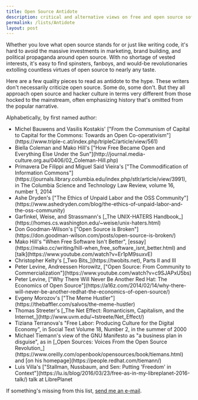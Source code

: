 ```yaml
---
title: Open Source Antidote
description: critical and alternative views on free and open source software
permalink: /lists/Antidote
layout: post
---
```


Whether you love what open source stands for or just like writing code, it's hard to avoid the massive investments in marketing, brand building, and political propaganda around open source.  With no shortage of vested interests, it's easy to find spinsters, fanboys, and would-be revolutionaries extolling countless virtues of open source to nearly any taste.

Here are a few quality pieces to read as antidote to the hype.  These writers don't necessarily criticize open source.  Some do, some don't.  But they all approach open source and hacker culture in terms very different from those hocked to the mainstream, often emphasizing history that's omitted from the popular narrative.

Alphabetically, by first named author:

- <!-- Bauwens --> Michel Bauwens and Vasilis Kostakis' ["From the Communism of Capital to Capital for the Commons: Towards an Open Co-operativism"](https://www.triple-c.at/index.php/tripleC/article/view/561)

- <!-- Coleman --> Biella Coleman and Mako Hill's ["How Free Became Open and Everything Else Under the Sun"](http://journal.media-culture.org.au/0406/02_Coleman-Hill.php)

- <!-- De Filippi --> Primavera De Filippi and Miguel Said Vieira's ["The Commodification of Information Commons"](https://journals.library.columbia.edu/index.php/stlr/article/view/3991), in The Columbia Science and Technology Law Review, volume 16, number 1, 2014

- <!-- Dryden --> Ashe Dryden's ["The Ethics of Unpaid Labor and the OSS Community"](https://www.ashedryden.com/blog/the-ethics-of-unpaid-labor-and-the-oss-community)

- <!-- Garfinkel --> Garfinkel, Weise, and Strassmann's [_The UNIX-HATERS Handbook_](https://homes.cs.washington.edu/~weise/unix-haters.html)

- <!-- Goodman-Wilson --> Don Goodman-Wilson's ["Open Source is Broken"](https://don.goodman-wilson.com/posts/open-source-is-broken/)

- <!-- Hill --> Mako Hill's "When Free Software Isn't Better", [essay](https://mako.cc/writing/hill-when_free_software_isnt_better.html) and [talk](https://www.youtube.com/watch?v=Er1pM9suxvE)

- <!-- Kelty --> Christopher Kelty's [_Two Bits_](https://twobits.net), Parts II and III

- <!-- Levine --> Peter Levine, Andreessen Horowitz, ["Open Source: From Community to Commercialization"](https://www.youtube.com/watch?v=c9SJAPxU5bs)

- <!-- Levine --> Peter Levine, ["Why There Will Never Be Another Red Hat: The Economics of Open Source"](https://a16z.com/2014/02/14/why-there-will-never-be-another-redhat-the-economics-of-open-source/)

- <!-- Morozov --> Evgeny Morozov's ["The Meme Hustler"](https://thebaffler.com/salvos/the-meme-hustler)

- <!-- Streeter --> Thomas Streeter's [_The Net Effect: Romanticism, Capitalism, and the Internet_](http://www.uvm.edu/~tstreete/Net_Effect/)

- <!-- Terranova --> Tiziana Terranova's "Free Labor: Producing Culture for the Digital Economy", in Social Text Volume 18, Number 2, in the summer of 2000

- <!-- Tiemann --> Michael Tiemann's view of the GNU Manifesto as "a business plan in disguise", as in [_Open Sources: Voices From the Open Source Revolution_](https://www.oreilly.com/openbook/opensources/book/tiemans.html) and [on his homepage](https://people.redhat.com/tiemann/)

- <!-- Villa --> Luis Villa's ["Stallman, Nussbaum, and Sen: Putting 'Freedom' in Context"](https://lu.is/blog/2016/03/23/free-as-in-my-libreplanet-2016-talk/) talk at LibrePlanet

If something's missing from this list, [send me an e-mail](mailto:kyle@kemitchell.com).
